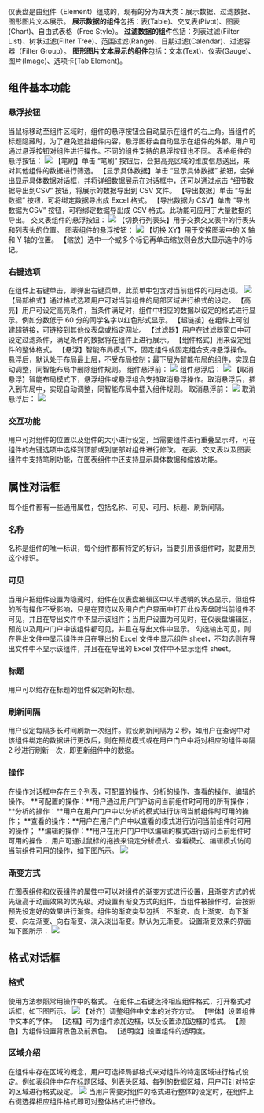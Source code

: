 仪表盘是由组件（Element）组成的，现有的分为四大类：展示数据、过滤数据、图形图片文本展示。
**展示数据的组件**包括：表(Table)、交叉表(Pivot)、图表(Chart)、自由式表格（Free Style）。
**过滤数据的组件**包括：列表过滤(Filter List)、树状过滤(Filter Tree)、范围过滤(Range)、日期过滤(Calendar)、过滤容器（Filter Group）。
**图形图片文本展示的组件**包括：文本(Text)、仪表(Gauge)、图片(Image)、选项卡(Tab Element)。
## 组件基本功能
### 悬浮按钮
当鼠标移动至组件区域时，组件的悬浮按钮会自动显示在组件的右上角。当组件的标题隐藏时，为了避免遮挡组件内容，悬浮图标会自动显示在组件的外部。用户可通过悬浮按钮对组件进行操作。不同的组件支持的悬浮按钮也不同。
表格组件的悬浮按钮：
![](//mc.qcloudimg.com/static/img/460b19a379578bbfa5b0d549eff339bc/image.png)
【笔刷】单击 “笔刷” 按钮后，会把高亮区域的维度信息送出，来对其他组件的数据进行筛选。
【显示具体数据】单击 “显示具体数据” 按钮，会弹出显示具体数据对话框，并将详细数据展示在对话框中，还可以通过点击 “细节数据导出到CSV” 按钮，将展示的数据导出到 CSV 文件。
【导出数据】单击 “导出数据” 按钮，可将绑定数据导出成 Excel 格式。
【导出数据为 CSV】单击 “导出数据为CSV” 按钮，可将绑定数据导出成 CSV 格式。此功能可应用于大量数据的导出。
交叉表组件的悬浮按钮：
![](//mc.qcloudimg.com/static/img/c336965e3cee776c57804b93cdc9efed/image.png)
【切换行列表头】用于交换交叉表中的行表头和列表头的位置。
图表组件的悬浮按钮：
![](//mc.qcloudimg.com/static/img/8854ff03b92ee19f41523da5e6af7a91/image.png)
【切换 XY】用于交换图表中的 X 轴和 Y 轴的位置。
【缩放】选中一个或多个标记再单击缩放则会放大显示选中的标记。
### 右键选项
在组件上右键单击，即弹出右键菜单，此菜单中包含对当前组件的可用选项。
![](//mc.qcloudimg.com/static/img/d0d7a260e1d3bdb1053fd3dc06e0684b/image.png)
【局部格式】通过格式选项用户可对当前组件的局部区域进行格式的设定。
【高亮】用户可设定高亮条件，当条件满足时，组件中相应的数据以设定的格式进行显示。例如分数低于 60 分的同学名字以红色形式显示。
【超链接】在组件上可创建超链接，可链接到其他仪表盘或指定网址。
【过滤器】用户在过滤器窗口中可设定过滤条件，满足条件的数据将在组件上进行展示。
【组件格式】用来设定组件的整体格式。
【悬浮】智能布局模式下，固定组件或固定组合支持悬浮操作。悬浮后，默认处于布局最上层，不受布局控制；最下层为智能布局的组件，实现自动调整，同智能布局中删除组件规则。
组件悬浮前：
![](//mc.qcloudimg.com/static/img/3c3a0f3b802667bc15e30b28154d4e1d/image.png)
组件悬浮后：
![](//mc.qcloudimg.com/static/img/b3ef13b8f817dc6c04bd1842d3932201/image.png)
【取消悬浮】智能布局模式下，悬浮组件或悬浮组合支持取消悬浮操作。取消悬浮后，插入到布局中，实现自动调整，同智能布局中插入组件规则。
取消悬浮前：
![](//mc.qcloudimg.com/static/img/579e44cd08e362af1d97ffddc2cc9e05/image.png)
取消悬浮后：
![](//mc.qcloudimg.com/static/img/0d2e74ac9c0b36ea23481b75fd1ba356/image.png)
### 交互功能
用户可对组件的位置以及组件的大小进行设定，当需要组件进行重叠显示时，可在组件的右键选项中选择到顶部或到底部对组件进行修改。
在表、交叉表以及图表组件中支持笔刷功能，在图表组件中还支持显示具体数据和缩放功能。
## 属性对话框
每个组件都有一些通用属性，包括名称、可见、可用、标题、刷新间隔。
### 名称
名称是组件的唯一标识，每个组件都有特定的标识，当要引用该组件时，就要用到这个标识。
### 可见
当用户把组件设置为隐藏时，组件在仪表盘编辑区中以半透明的状态显示，但组件的所有操作不受影响，只是在预览以及用户门户界面中打开此仪表盘时当前组件不可见，并且在导出文件中不显示该组件；当用户设置为可见时，在仪表盘编辑区，预览以及用户门户中该组件都可见，并且在导出文件中显示。
勾选输出可见，则在导出文件中显示组件并且在导出的 Excel 文件中显示组件  sheet，不勾选则在导出文件中不显示该组件，并且在在导出的 Excel 文件中不显示组件 sheet。
### 标题
用户可以给存在标题的组件设定新的标题。
### 刷新间隔
用户设定每隔多长时间刷新一次组件。假设刷新间隔为 2 秒，如用户在查询中对该组件绑定的数据进行更改后，则在预览模式或在用户门户中将对相应的组件每隔 2 秒进行刷新一次，即更新组件中的数据。
### 操作
在操作对话框中存在三个列表，可配置的操作、分析的操作、查看的操作、编辑的操作。
**可配置的操作：**用户通过用户门户访问当前组件时可用的所有操作；
**分析的操作：**用户在用户门户中以分析的模式进行访问当前组件时可用的操作；
**查看的操作：**用户在用户门户中以查看的模式进行访问当前组件时可用的操作；
**编辑的操作：**用户在用户门户中以编辑的模式进行访问当前组件时可用的操作；
用户可通过鼠标的拖拽来设定分析模式、查看模式、编辑模式访问当前组件可用的操作，如下图所示。
![](//mc.qcloudimg.com/static/img/ccd87e6d885d03d17911ff41635c5315/image.png)
### 渐变方式
在图表组件和仪表组件的属性中可以对组件的渐变方式进行设置，且渐变方式的优先级高于动画效果的优先级。对设置有渐变方式的组件，当组件被操作时，会按照预先设定好的效果进行渐变。组件的渐变类型包括：不渐变、向上渐变、向下渐变、向左渐变、向右渐变、淡入淡出渐变。默认为无渐变。
设置渐变效果的界面如下图所示：
![](//mc.qcloudimg.com/static/img/3798ead2c68bf54d60443f55704b702b/image.png)
## 格式对话框
### 格式
使用方法参照常用操作中的格式。
在组件上右键选择相应组件格式，打开格式对话框，如下图所示。
![](//mc.qcloudimg.com/static/img/55d93ba95baabe8de3747f77d396e253/image.png)
【对齐】调整组件中文本的对齐方式。
【字体】设置组件中文本的字体。
【边框】可为组件添加边框，以及设置添加边框的格式。
【颜色】为组件设置背景色及前景色。
【透明度】设置组件的透明度。
### 区域介绍
在组件中存在区域的概念，用户可选择局部格式来对组件的特定区域进行格式设定。例如表组件中存在标题区域、列表头区域、每列的数据区域，用户可针对特定的区域进行格式设定。
![](//mc.qcloudimg.com/static/img/7dfa8173b6928bc979ec3ead6709193c/image.png)
当用户需要对组件的格式进行整体的设定时，在组件上右键选择相应组件格式即可对整体格式进行修改。

